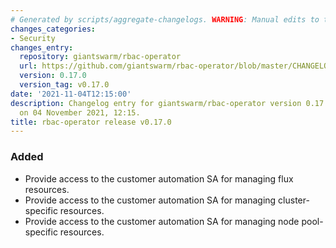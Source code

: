 ```yaml
---
# Generated by scripts/aggregate-changelogs. WARNING: Manual edits to this files will be overwritten.
changes_categories:
- Security
changes_entry:
  repository: giantswarm/rbac-operator
  url: https://github.com/giantswarm/rbac-operator/blob/master/CHANGELOG.md#0170---2021-11-04
  version: 0.17.0
  version_tag: v0.17.0
date: '2021-11-04T12:15:00'
description: Changelog entry for giantswarm/rbac-operator version 0.17.0, published
  on 04 November 2021, 12:15.
title: rbac-operator release v0.17.0
---
```


### Added
- Provide access to the customer automation SA for managing flux resources.
- Provide access to the customer automation SA for managing cluster-specific resources.
- Provide access to the customer automation SA for managing node pool-specific resources.
